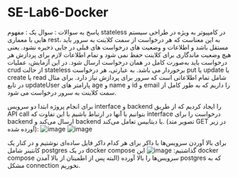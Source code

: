 # SE-Lab6-Docker
پاسخ به سوالات : 
سوال یک : مفهوم stateless در کامپیوتر به ویژه در طراحی سیستم هایی با معماری rest، به این معناست که هر درخواست از سمت کلاینت به سرور باید مستقل باشد و اطلاعات و وضعیت های درخواست های قبلی در جایی ذخیره نشود. یعنی هیچ وضعیت ماندگاری برای کلاینت حفظ نمی شود و تمام اطلاعات لازم برای پردازش هر درخواست باید به‌صورت کامل در همان درخواست ارسال شود. در این آزمایش، عملیات crud از حالت stateless برخوردار می باشد. به عبارتی، هر درخواست put یا update یا create یا read شامل تمام اطلاعاتی است که سرور برای پردازش نیاز دارد. برای مثال در تابع updateUser پارامتر های age و name و id و email را داریم که به طور کامل از سمت کلاینت به سرور درخواست می شود.







برای انجام پروژه ابتدا دو سرویس interface و backend را ایجاد کردیم که از طریق API call بتوانیم با آنها در ارتباط باشیم با این تفاوت که interface درخواست را برای backend ارسال می‌کند و backend با دیتابیس تعامل می‌کند. (تصویر متد GET در زیر آورده شده):
![image](https://github.com/user-attachments/assets/17a7eb2f-0171-4ae1-891c-89978070c64c)
![image](https://github.com/user-attachments/assets/1b0b09ec-e189-4a69-8fd4-1a287e2e8ef6)

برای بالا آوردن سرویس‌ها با داکر برای هر کدام داکر فایل ساده‌ای نوشتیم و در کنار یک کانتینر شامل postgres در یک docker compose گذاشتیم:
![image](https://github.com/user-attachments/assets/1c976b96-526d-4851-957f-4b396f1111e4)
این docker compose سرویس‌ها را بالا آورده (البته پس از اطمینان از بالا آمدن postgres که به مشکل connection نخوریم.
